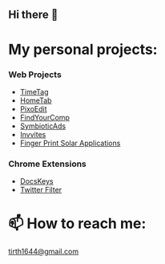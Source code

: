 ## Hi there 👋

<!--
**tirthd16/tirthd16** is a ✨ _special_ ✨ repository because its `README.md` (this file) appears on your GitHub profile.

Here are some ideas to get you started:
-->
# My personal projects:

### Web Projects
- [TimeTag](https://www.timetag.online/)
- [HomeTab](https://www.hometab.online/)
- [PixoEdit](https://www.pixoedit.online/)
- [FindYourComp](https://www.findyourcomp.site/)
- [SymbioticAds](https://www.symbioticads.site/)
- [Invvites](https://invitee-tirths-projects.vercel.app/)
- [Finger Print Solar Applications](https://finger-print-data.vercel.app/solar-applications)

### Chrome Extensions
- [DocsKeys](https://chromewebstore.google.com/detail/docskeys/mmmomengbindngnkjblabjebdfmaiccj)
- [Twitter Filter](https://chromewebstore.google.com/detail/twitter-filter/nmijdpgngkccipjofpgedckiabiommad)


# 📫 How to reach me:
tirth1644@gmail.com


